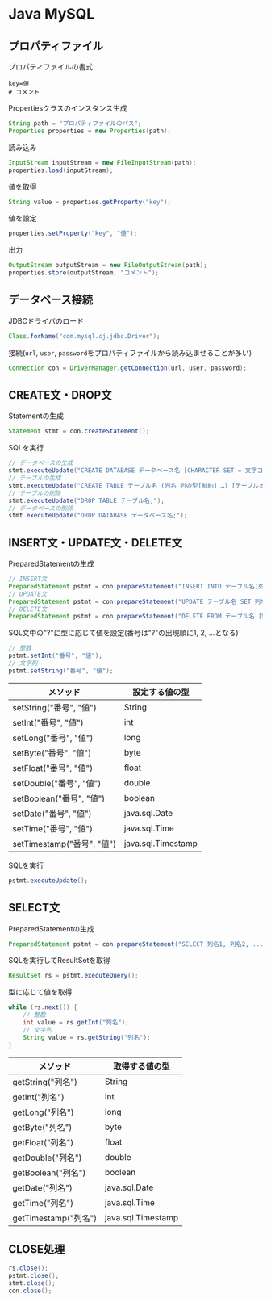 # Java MySQL

## プロパティファイル

プロパティファイルの書式

```Properties
key=値
# コメント
```

Propertiesクラスのインスタンス生成

```Java
String path = "プロパティファイルのパス";
Properties properties = new Properties(path);
```

読み込み

```Java
InputStream inputStream = new FileInputStream(path);
properties.load(inputStream);
```

値を取得

```Java
String value = properties.getProperty("key");
```

値を設定

```Java
properties.setProperty("key", "値");
```

出力

```Java
OutputStream outputStream = new FileOutputStream(path);
properties.store(outputStream, "コメント");
```

## データベース接続

JDBCドライバのロード

```Java
Class.forName("com.mysql.cj.jdbc.Driver");
```

接続(`url`, `user`, `password`をプロパティファイルから読み込ませることが多い)

```Java
Connection con = DriverManager.getConnection(url, user, password);
```

## CREATE文・DROP文

Statementの生成

```Java
Statement stmt = con.createStatement();
```

SQLを実行

```Java
// データベースの生成
stmt.executeUpdate("CREATE DATABASE データベース名 [CHARACTER SET = 文字コード名, COLLATION = COLLATION名];");
// テーブルの生成
stmt.executeUpdate("CREATE TABLE テーブル名 (列名 列の型[制約],…) [テーブルオプション];");
// テーブルの削除
stmt.executeUpdate("DROP TABLE テーブル名;");
// データベースの削除
stmt.executeUpdate("DROP DATABASE データベース名;");
```

## INSERT文・UPDATE文・DELETE文

PreparedStatementの生成

```Java
// INSERT文
PreparedStatement pstmt = con.prepareStatement("INSERT INTO テーブル名(列名1, 列名2, ...) VALUES (?, ?, ...);");
// UPDATE文
PreparedStatement pstmt = con.prepareStatement("UPDATE テーブル名 SET 列名1 = ?[,列名2 = ?...] [WHERE条件];");
// DELETE文
PreparedStatement pstmt = con.prepareStatement("DELETE FROM テーブル名 [WHERE条件];");
```

SQL文中の"?"に型に応じて値を設定(番号は"?"の出現順に1, 2, ...となる)

```Java
// 整数
pstmt.setInt("番号", "値");
// 文字列
pstmt.setString("番号", "値");
```

|メソッド|設定する値の型|
|-|-|
|setString("番号", "値")|String|
|setInt("番号", "値")|int|
|setLong("番号", "値")|long|
|setByte("番号", "値")|byte|
|setFloat("番号", "値")|float|
|setDouble("番号", "値")|double|
|setBoolean("番号", "値")|boolean|
|setDate("番号", "値")|java.sql.Date|
|setTime("番号", "値")|java.sql.Time|
|setTimestamp("番号", "値")|java.sql.Timestamp|

SQLを実行

```Java
pstmt.executeUpdate();
```

## SELECT文

PreparedStatementの生成

```Java
PreparedStatement pstmt = con.prepareStatement("SELECT 列名1, 列名2, ... FROM テーブル名 [条件];");
```

SQLを実行してResultSetを取得

```Java
ResultSet rs = pstmt.executeQuery();
```

型に応じて値を取得

```Java
while (rs.next()) {
    // 整数
    int value = rs.getInt("列名");
    // 文字列
    String value = rs.getString("列名");
}
```

|メソッド|取得する値の型|
|-|-|
|getString("列名")|String|
|getInt("列名")|int|
|getLong("列名")|long|
|getByte("列名")|byte|
|getFloat("列名")|float|
|getDouble("列名")|double|
|getBoolean("列名")|boolean|
|getDate("列名")|java.sql.Date|
|getTime("列名")|java.sql.Time|
|getTimestamp("列名")|java.sql.Timestamp|

## CLOSE処理

```Java
rs.close();
pstmt.close();
stmt.close();
con.close();
```

